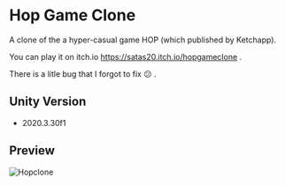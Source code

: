 # Hop Game Clone
A clone of the a hyper-casual game HOP (which published by Ketchapp).

You can play it on itch.io https://satas20.itch.io/hopgameclone .

There is a litle bug that I forgot to fix :confused: .
## Unity Version
- 2020.3.30f1

## Preview
![Hopclone](https://user-images.githubusercontent.com/84992313/195191023-314d4330-203b-4e3a-b74a-b37121564603.png)


